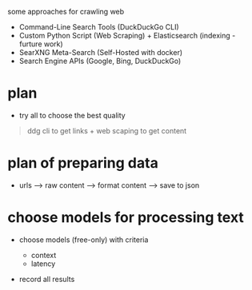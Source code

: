some approaches for crawling web

- Command-Line Search Tools (DuckDuckGo CLI)
- Custom Python Script (Web Scraping) + Elasticsearch (indexing - furture work)
- SearXNG Meta-Search (Self-Hosted with docker)
- Search Engine APIs (Google, Bing, DuckDuckGo)

# plan

- try all to choose the best quality 

> ddg cli to get links + web scaping to get content

# plan of preparing data

- urls --> raw content --> format content --> save to json

# choose models for processing text

- choose models (free-only) with criteria
    - context
    - latency

- record all results